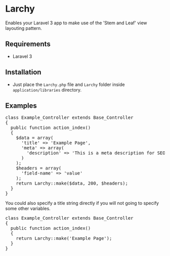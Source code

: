 Larchy
======

Enables your Laravel 3 app to make use of the 'Stem and Leaf' view layouting pattern.


Requirements
------------

+ Laravel 3


Installation
------------

+ Just place the `Larchy.php` file and `Larchy` folder inside `application/libraries` directory.


Examples
--------

<pre>
class Example_Controller extends Base_Controller
{
  public function action_index()
  {
    $data = array(
      'title' => 'Example Page',
      'meta' => array(
        'description' => 'This is a meta description for SEO purposes.'
      )
    );
    $headers = array(
      'field-name' => 'value'
    );
    return Larchy::make($data, 200, $headers);
  }
}
</pre>

You could also specify a title string directly if you will not going to specify some other variables.

<pre>
class Example_Controller extends Base_Controller
{
  public function action_index()
  {
    return Larchy::make('Example Page');
  }
}
</pre>